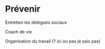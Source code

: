 # Prévenir

Entretien les délégués sociaux

Coach de vie 

Organisation du travail (? ici ou pas je sais pas)
